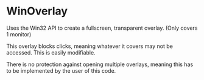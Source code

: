 # WinOverlay
Uses the Win32 API to create a fullscreen, transparent overlay. (Only covers 1 monitor)

This overlay blocks clicks, meaning whatever it covers may not be accessed.
This is easily modifiable.

There is no protection against opening multiple overlays, meaning this has to be implemented by the user of this code.
